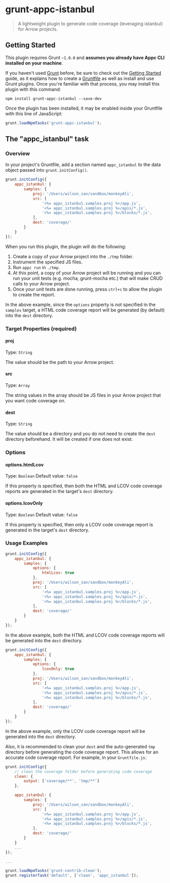 # grunt-appc-istanbul

> A lightweight plugin to generate code coverage (leveraging istanbul) for Arrow projects.

## Getting Started
This plugin requires Grunt `~1.0.0` and **assumes you already have Appc CLI installed on your machine**.

If you haven't used [Grunt](http://gruntjs.com/) before, be sure to check out the [Getting Started](http://gruntjs.com/getting-started) guide, as it explains how to create a [Gruntfile](http://gruntjs.com/sample-gruntfile) as well as install and use Grunt plugins. Once you're familiar with that process, you may install this plugin with this command:

```shell
npm install grunt-appc-istanbul --save-dev
```

Once the plugin has been installed, it may be enabled inside your Gruntfile with this line of JavaScript:

```js
grunt.loadNpmTasks('grunt-appc-istanbul');
```

## The "appc_istanbul" task

### Overview
In your project's Gruntfile, add a section named `appc_istanbul` to the data object passed into `grunt.initConfig()`.

```js
grunt.initConfig({
    appc_istanbul: {
        samples: {
            proj: '/Users/wilson_san/sandbox/monkeyAli',
            src: [
                '<%= appc_istanbul.samples.proj %>/app.js',
                '<%= appc_istanbul.samples.proj %>/apis/*.js',
                '<%= appc_istanbul.samples.proj %>/blocks/*.js',
            ],
            dest: 'coverage/'
        }
    }
});
```
When you run this plugin, the plugin will do the following:
1. Create a copy of your Arrow project into the `./tmp` folder.
2. Instrument the specified JS files.
3. Run `appc run` in `./tmp`.
4. At this point, a copy of your Arrow project will be running and you can run your unit tests (e.g. mocha, grunt-mocha etc.) that will make CRUD calls to your Arrow project.
5. Once your unit tests are done running, press `ctrl+c` to allow the plugin to create the report.

In the above example, since the `options` property is not specified in the `samples` target, a HTML code coverage report will be generated (by default) into the `dest` directory.

### Target Properties (required)

#### proj
Type: `String`

The value should be the path to your Arrow project.

#### src
Type: `Array`

The string values in the array should be JS files in your Arrow project that you want code coverage on.

#### dest
Type: `String`

The value should be a directory and you do not need to create the `dest` directory beforehand. It will be created if one does not exist.

### Options

#### options.htmlLcov
Type: `Boolean`
Default value: `false`

If this property is specified, then both the HTML and LCOV code coverage reports are generated in the target's `dest` directory.

#### options.lcovOnly
Type: `Boolean`
Default value: `false`

If this property is specified, then only a LCOV code coverage report is generated in the target's `dest` directory.

### Usage Examples
```js
grunt.initConfig({
    appc_istanbul: {
        samples: {
            options: {
                htmlLcov: true
            },
            proj: '/Users/wilson_san/sandbox/monkeyAli',
            src: [
                '<%= appc_istanbul.samples.proj %>/app.js',
                '<%= appc_istanbul.samples.proj %>/apis/*.js',
                '<%= appc_istanbul.samples.proj %>/blocks/*.js',
            ],
            dest: 'coverage/'
        }
    }
});
```
In the above example, both the HTML and LCOV code coverage reports will be generated into the `dest` directory.

```js
grunt.initConfig({
    appc_istanbul: {
        samples: {
            options: {
                lcovOnly: true
            },
            proj: '/Users/wilson_san/sandbox/monkeyAli',
            src: [
                '<%= appc_istanbul.samples.proj %>/app.js',
                '<%= appc_istanbul.samples.proj %>/apis/*.js',
                '<%= appc_istanbul.samples.proj %>/blocks/*.js',
            ],
            dest: 'coverage/'
        }
    }
});
```
In the above example, only the LCOV code coverage report will be generated into the `dest` directory.

Also, it is recommended to clean your `dest` and the auto-generated `tmp` directory before generating the code coverage report. This allows for an accurate code coverage report. For example, in your `Gruntfile.js`:
```js
grunt.initConfig({
    // clean the coverage folder before generating code coverage
    clean: {
        output: ['coverage/**', 'tmp/**']
    },

    appc_istanbul: {
        samples: {
            proj: '/Users/wilson_san/sandbox/monkeyAli',
            src: [
                '<%= appc_istanbul.samples.proj %>/app.js',
                '<%= appc_istanbul.samples.proj %>/apis/*.js',
                '<%= appc_istanbul.samples.proj %>/blocks/*.js',
            ],
            dest: 'coverage/'
        }
    }
    ...
});

...

grunt.loadNpmTasks('grunt-contrib-clean');
grunt.registerTask('default', ['clean', 'appc_istanbul']);
```
